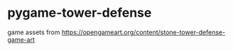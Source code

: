 # pygame-tower-defense

game assets from
https://opengameart.org/content/stone-tower-defense-game-art
